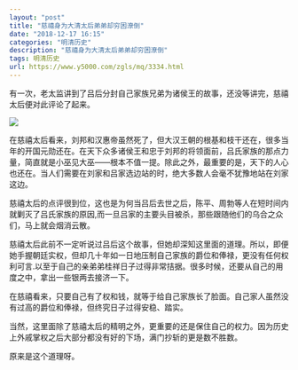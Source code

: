 ```yaml
---
layout: "post"
title: "慈禧身为大清太后弟弟却穷困潦倒"
date: "2018-12-17 16:15"
categories: "明清历史"
description: "慈禧身为大清太后弟弟却穷困潦倒"
tags: 明清历史
url: https://www.y5000.com/zgls/mq/3334.html
---
```






有一次，老太监讲到了吕后分封自己家族兄弟为诸侯王的故事，还没等讲完，慈禧太后便对此评论了起来。

![](https://img.y5000.com/uploads/allimg/161021/8-161021153431943.jpg)

在慈禧太后看来，刘邦和汉惠帝虽然死了，但大汉王朝的根基和枝干还在，很多当年的开国元勋还在。在天下众多诸侯王和忠于刘邦的将领面前，吕氏家族的那点力量，简直就是小巫见大巫——根本不值一提。除此之外，最重要的是，天下的人心也还在。当人们需要在刘家和吕家选边站的时，绝大多数人会毫不犹豫地站在刘家这边。

慈禧太后的点评很到位，这也是为何当吕后去世之后，陈平、周勃等人在短时间内就剿灭了吕氏家族的原因,而一旦吕家的主要头目被杀，那些跟随他们的乌合之众们，马上就会烟消云散。

慈禧太后此前不一定听说过吕后这个故事，但她却深知这里面的道理。所以，即便她手握朝廷实权，但却几十年如一日地压制自己家族的爵位和俸禄，更没有任何权利可言.以至于自己的亲弟弟桂祥日子过得非常拮据。很多时候，还要从自己的用度之中，拿出一些银两去接济一下。

在慈禧看来，只要自己有了权和钱，就等于给自己家族长了脸面。自己家人虽然没有过高的爵位和俸禄，但终究日子过得安稳、踏实。

当然，这里面除了慈禧太后的精明之外，更重要的还是保住自己的权力。因为历史上外戚掌权之后大部分都没有好的下场，满门抄斩的更是数不胜数。

原来是这个道理呀。
